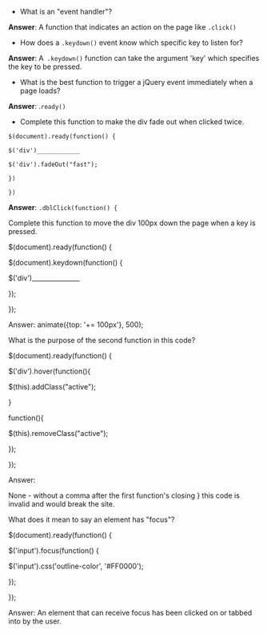 * What is an "event handler"?

**Answer**: A function that indicates an action on the page like `.click()`

* How does a `.keydown()` event know which specific key to listen for?

**Answer**: A` .keydown()` function can take the argument 'key' which specifies the key to be pressed.

* What is the best function to trigger a jQuery event immediately when a page loads?


**Answer**: .`ready()`

* Complete this function to make the div fade out when clicked twice.


`$(document).ready(function() {`

`$('div')____________`

`$('div').fadeOut("fast");`

`})`

`})`

**Answer**: `.dblClick(function() {`

Complete this function to move the div 100px down the page when a key is pressed.

$\(document\).ready\(function\(\) {

$\(document\).keydown\(function\(\) {

$\('div'\)\_\_\_\_\_\_\_\_\_\_\_\_\_\_\_

}\);

}\);

Answer: animate\({top: '+= 100px'}, 500\);

What is the purpose of the second function in this code?

$\(document\).ready\(function\(\) {

$\('div'\).hover\(function\(\){

$\(this\).addClass\("active"\);

}

function\(\){

$\(this\).removeClass\("active"\);

}\);

}\);

Answer:

None - without a comma after the first function's closing } this code is invalid and would break the site.

What does it mean to say an element has "focus"?

$\(document\).ready\(function\(\) {

$\('input'\).focus\(function\(\) {

$\('input'\).css\('outline-color', '\#FF0000'\);

}\);

}\);

Answer: An element that can receive focus has been clicked on or tabbed into by the user.


